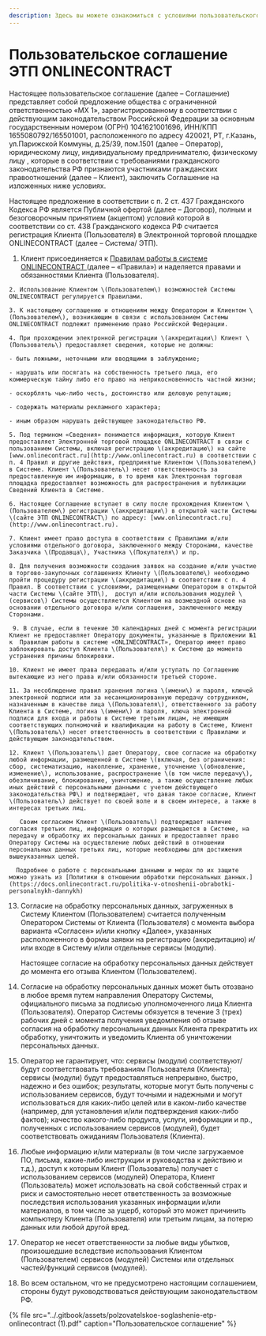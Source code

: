 ```yaml
---
description: Здесь вы можете ознакомиться с условиями пользовательского соглашения
---
```


# Пользовательское соглашение ЭТП ONLINECONTRACT

Настоящее пользовательское соглашение \(далее – Соглашение\) представляет собой предложение общества с ограниченной ответственностью «МХ 1», зарегистрированному в соответствии с действующим законодательством Российской Федерации за основным государственным номером \(ОГРН\)  1041621001696, ИНН/КПП  1655080792/165501001, расположенного по адресу 420021, РТ, г.Казань, ул.Парижской Коммуны, д.25/39, пом.1501  \(далее – Оператор\), юридическому лицу, индивидуальному предпринимателю, физическому лицу , которые в соответствии с требованиями гражданского законодательства РФ признаются участниками гражданских правоотношений \(далее – Клиент\), заключить Соглашение на изложенных ниже условиях.

Настоящее предложение в соответствии с п. 2 ст. 437 Гражданского Кодекса РФ является Публичной офертой \(далее – Договор\), полным и безоговорочным принятием \(акцептом\) условий которой в соответствии со ст. 438 Гражданского кодекса РФ считается регистрация Клиента \(Пользователя\) в Электронной торговой площадке ONLINECONTRACT \(далее – Система/ ЭТП\).

  
   1. Клиент присоединяется к [Правилам работы в системе ONLINECONTRACT ](https://docs.onlinecontract.ru/)\(далее – «Правила»\) и наделяется правами и обязанностями  Клиента \(Пользователя\).

    2. Использование Клиентом \(Пользователем\) возможностей Системы ONLINECONTRACT регулируется Правилами.

    3. К настоящему соглашению и отношениям между Оператором и Клиентом \(Пользователем\), возникающим в связи с использованием Системы ONLINECONTRACT подлежит применению право Российской Федерации.

    4. При прохождении электронной регистрации \(аккредитации\) Клиент \(Пользователь\) предоставляет сведения, которые не должны:

    - быть ложными, неточными или вводящими в заблуждение;

    - нарушать или посягать на собственность третьего лица, его коммерческую тайну либо его право на неприкосновенность частной жизни;

    - оскорблять чью-либо честь, достоинство или деловую репутацию;

    - содержать материалы рекламного характера;

    - иным образом нарушать действующее законодательство РФ.

    5. Под термином «Сведения» понимается информация, которую Клиент предоставляет Электронной торговой площадке ONLINECONTRACT в связи с пользованием Системы, включая регистрацию \(аккредитацию\) на сайте [www.onlinecontract.ru](http://www.onlinecontract.ru) в соответствии с п. 4 Правил и другие действия, предпринятые Клиентом \(Пользователем\) в Системе. Клиент \(Пользователь\) несет ответственность за предоставленную им информацию, в то время как Электронная торговая площадка предоставляет возможность для распространения и публикации Сведений Клиента в Системе.

    6. Настоящее Соглашение вступает в силу после прохождения Клиентом \(Пользователем\) регистрации \(аккредитации\) в открытой части Системы \(сайте ЭТП ONLINECONTRACT\) по адресу: [www.onlinecontract.ru](http://www.onlinecontract.ru).

    7. Клиент имеет право доступа в соответствии с Правилами и/или условиями отдельного договора, заключенного между Сторонами, качестве Заказчика \(Продавца\), Участника \(Покупателя\) и пр.

    8. Для получения возможности создания заявок на создание и/или участие в торгово-закупочных соглашениях Клиенту \(Пользователю\) необходимо пройти процедуру регистрации \(аккредитации\) в соответствии с п. 4 Правил. В соответствии с условиями, размещенными Оператором в открытой части Системы \(сайте ЭТП\),  доступ и/или использования модулей \(сервисов\) Системы осуществляется Клиентом на возмездной основе на основании отдельного договора и/или соглашения, заключенного между Сторонами.     

     9. В случае, если в течение 30 календарных дней с момента регистрации Клиент не предоставляет Оператору документы, указанные в Приложении №1 к  Правилам работы в системе «ONLINECONTRACT», Оператор имеет право заблокировать доступ Клиента \(Пользователя\) к Системе до момента устранения причины блокировки.

    10. Клиент не имеет права передавать и/или уступать по Соглашению вытекающие из него права и/или обязанности третьей стороне.

    11. За несоблюдение правил хранения логина \(имени\) и пароля, ключей электронной подписи или за несанкционированную передачу сотрудником, назначенным в качестве лица \(Пользователя\), ответственного за работу Клиента в Системе, логина \(имени\) и пароля, ключа электронной подписи для входа и работы в Системе третьим лицам, не имеющим соответствующих полномочий и квалификации на работу в Системе, Клиент \(Пользователь\) несет ответственность в соответствии с Правилами и действующим законодательством.

    12. Клиент \(Пользователь\) дает Оператору, свое согласие на обработку любой информации, размещенной в Системе \(включая, без ограничения: сбор, систематизацию, накопление, хранение, уточнение \(обновление, изменение\), использование, распространение \(в том числе передачу\), обезличивание, блокирование, уничтожение, а также осуществление любых иных действий с персональными данными с учетом действующего законодательства РФ\) и подтверждает, что давая такое согласие, Клиент \(Пользователь\) действует по своей воле и в своем интересе, а также в интересах третьих лиц.

       Своим согласием Клиент \(Пользователь\) подтверждает наличие согласия третьих лиц, информация о которых размещается в Системе, на передачу и обработку их персональных данных и предоставляет право Оператору Системы на осуществление любых действий в отношении персональных данных третьих лиц, которые необходимы для достижения вышеуказанных целей.

      Подробнее о работе с персональными данными и мерах по их защите можно узнать из [Политики в отношении обработки персональных данных.](https://docs.onlinecontract.ru/politika-v-otnoshenii-obrabotki-personalnykh-dannykh)

13. Согласие на обработку персональных данных, загруженных в Систему Клиентом \(Пользователем\) считается полученным Оператором Системы от Клиента \(Пользователя\) с момента выбора варианта «Согласен» и/или кнопку «Далее», указанных расположенного в формы заявки на регистрацию \(аккредитацию\) и/или входе в Систему и/или отдельные сервисы \(модули\).

       Настоящее согласие на обработку персональных данных действует до момента его отзыва Клиентом \(Пользователем\).

14. Согласие на обработку персональных данных может быть отозвано в любое время путем направления Оператору Системы, официального письма за подписью уполномоченного лица Клиента \(Пользователя\). Оператор Системы обязуется в течение 3 \(трех\) рабочих дней с момента получения уведомления об отзыве согласия на обработку персональных данных Клиента прекратить их обработку, уничтожить и уведомить Клиента об уничтожении персональных данных. 

  
15. Оператор не гарантирует, что: сервисы \(модули\) соответствуют/будут соответствовать требованиям Пользователя \(Клиента\); сервисы \(модули\) будут предоставляться непрерывно, быстро, надежно и без ошибок; результаты, которые могут быть получены с использованием сервисов, будут точными и надежными и могут использоваться для каких-либо целей или в каком-либо качестве \(например, для установления и/или подтверждения каких-либо фактов\); качество какого-либо продукта, услуги, информации и пр., полученных с использованием сервисов \(модулей\), будет соответствовать ожиданиям Пользователя \(Клиента\).

16. Любые информацию и/или материалы \(в том числе загружаемое ПО, письма, какие-либо инструкции и руководства к действию и т.д.\), доступ к которым Клиент \(Пользователь\) получает с использованием сервисов \(модулей\) Оператора, Клиент \(Пользователь\) может использовать на свой собственный страх и риск и самостоятельно несет ответственность за возможные последствия использования указанных информации и/или материалов, в том числе за ущерб, который это может причинить компьютеру Клиента \(Пользователя\) или третьим лицам, за потерю данных или любой другой вред.

17. Оператор не несет ответственности за любые виды убытков, произошедшие вследствие использования Клиентом \(Пользователем\) сервисов \(модулей\) Системы или отдельных частей/функций сервисов \(модулей\).

18. Во всем остальном, что не предусмотрено настоящим соглашением, стороны будут руководствоваться действующим законодательством РФ. 



{% file src="../.gitbook/assets/polzovatelskoe-soglashenie-etp-onlinecontract \(1\).pdf" caption="Пользовательское соглашение" %}


